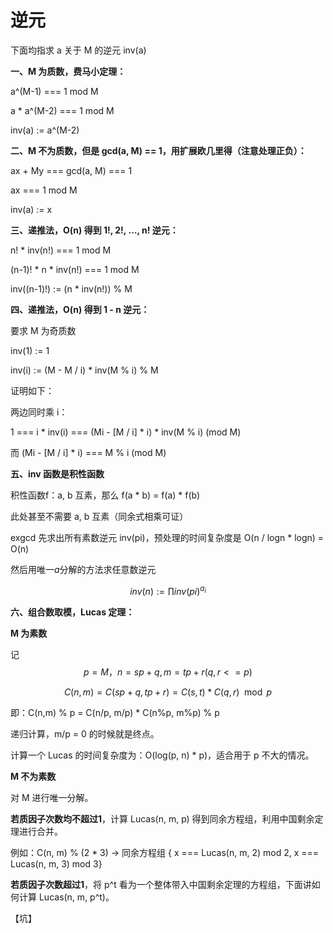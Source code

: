 # 逆元

下面均指求 a 关于 M 的逆元 inv(a)

**一、M 为质数，费马小定理：**

a^(M-1) === 1 mod M

a * a^(M-2) === 1 mod M

inv(a) := a^(M-2)



**二、M 不为质数，但是 gcd(a, M) == 1，用扩展欧几里得（注意处理正负）：**

ax + My === gcd(a, M) === 1

ax === 1 mod M

inv(a) := x



**三、递推法，O(n) 得到 1!, 2!, …, n! 逆元：**

n! * inv(n!) === 1 mod M

(n-1)! * n * inv(n!) === 1 mod M

inv((n-1)!) := (n * inv(n!)) % M



**四、递推法，O(n) 得到 1 - n 逆元：**

要求 M 为奇质数

inv(1) := 1

inv(i) := (M - M / i) * inv(M % i) % M

证明如下：

两边同时乘 i：

1 === i * inv(i) === (Mi - [M / i] * i) * inv(M % i) (mod M)

而 (Mi - [M / i] * i) === M % i (mod M)



**五、inv 函数是积性函数**

积性函数f：a, b 互素，那么  f(a * b) = f(a) * f(b)

此处甚至不需要 a, b 互素（同余式相乘可证）

exgcd 先求出所有素数逆元 inv(pi)，预处理的时间复杂度是 O(n / logn * logn) = O(n)

然后用唯一$a$分解的方法求任意数逆元

$$inv(n) := \prod{inv(pi)^{a_i}}$$



**六、组合数取模，Lucas 定理：**

**M 为素数**

记 $$p = M，n=sp + q , m=tp + r (q, r <= p)$$

$$C(n, m) = C(sp + q, tp + r) = C(s, t) * C(q, r) \mod p$$

即：C(n,m) % p = C(n/p, m/p) * C(n%p, m%p) % p

递归计算，m/p = 0 的时候就是终点。

计算一个 Lucas 的时间复杂度为：O(log(p, n) * p)，适合用于 p 不大的情况。



**M 不为素数**

对 M 进行唯一分解。

**若质因子次数均不超过1**，计算 Lucas(n, m, p) 得到同余方程组，利用中国剩余定理进行合并。

例如：C(n, m) % (2 * 3) -> 同余方程组 { x === Lucas(n, m, 2) mod 2, x === Lucas(n, m, 3) mod 3}

**若质因子次数超过1**，将 p^t 看为一个整体带入中国剩余定理的方程组，下面讲如何计算 Lucas(n, m, p^t)。

【坑】